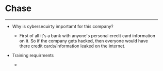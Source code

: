 # Chase 
--- 
- Why is cybersecuirty importamt  for this company?

   - First of all it's a bank with anyone's personal credit card information on it. So if the company gets hacked, then everyone would have there credit cards/information leaked on the internet.

- Training requirments

  -
